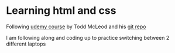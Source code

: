 # Learning html and css

Following [udemy course](https://www.udemy.com/course/html-tutorial) by Todd McLeod and his [git repo](https://github.com/GoesToEleven/html-css-bootcamp)

I am following along and coding up to practice switching between 2 different laptops